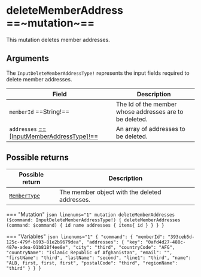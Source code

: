# deleteMemberAddress ==~mutation~==

This mutation deletes member addresses.

## Arguments

The `InputDeleteMemberAddressType!` represents the input fields required to delete member addresses.

| Field                                                                                | Description                                             |
|--------------------------------------------------------------------------------------|---------------------------------------------------------|
| `memberId`  ==String!==                                                              | The Id of the member whose addresses are to be deleted. |
| `addresses` [ ==[InputMemberAddressType]!== ](../Objects/InputMemberAddressType.md)  | An array of addresses to be deleted.                    |


## Possible returns

| Possible return                                         | Description                                                       	         |
|-------------------------------------------------------- |---------------------------------------------------------------------------	 |
| [`MemberType`](../Objects/MemberType.md)                |  The member object with the deleted addresses.                               |


=== "Mutation"
    ```json linenums="1"
    mutation deleteMemberAddresses ($command: InputDeleteMemberAddressType!) {
      deleteMemberAddresses (command: $command) {
        id
        name
        addresses {
          items{
            id
          }
        }
      }
    }
    ```

=== "Variables"
    ```json linenums="1"
    {
      "command": {
        "memberId": "393ceb5d-125c-479f-b993-81e2b9679dea",
        "addresses": {
            "key": "0afd4d27-488c-487e-adea-01b818f4ee8e",
            "city": "third",
            "countryCode": "AFG",
            "countryName": "Islamic Republic of Afghanistan",
            "email": "",
            "firstName": "third",
            "lastName": "second",
            "line1": "third",
            "name": "ALB, first, first, first",
            "postalCode": "third",
            "regionName": "third"
        }
      }
    }
    ```
